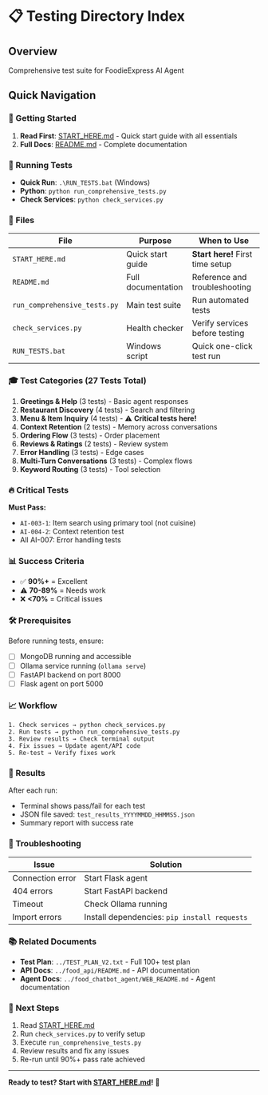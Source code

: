 # 📋 Testing Directory Index

## Overview
Comprehensive test suite for FoodieExpress AI Agent

## Quick Navigation

### 🚀 Getting Started
1. **Read First**: [START_HERE.md](START_HERE.md) - Quick start guide with all essentials
2. **Full Docs**: [README.md](README.md) - Complete documentation

### 🎯 Running Tests
- **Quick Run**: `.\RUN_TESTS.bat` (Windows)
- **Python**: `python run_comprehensive_tests.py`
- **Check Services**: `python check_services.py`

### 📁 Files

| File | Purpose | When to Use |
|------|---------|-------------|
| `START_HERE.md` | Quick start guide | **Start here!** First time setup |
| `README.md` | Full documentation | Reference and troubleshooting |
| `run_comprehensive_tests.py` | Main test suite | Run automated tests |
| `check_services.py` | Health checker | Verify services before testing |
| `RUN_TESTS.bat` | Windows script | Quick one-click test run |

### 🎓 Test Categories (27 Tests Total)

1. **Greetings & Help** (3 tests) - Basic agent responses
2. **Restaurant Discovery** (4 tests) - Search and filtering
3. **Menu & Item Inquiry** (4 tests) - ⚠️ **Critical tests here!**
4. **Context Retention** (2 tests) - Memory across conversations
5. **Ordering Flow** (3 tests) - Order placement
6. **Reviews & Ratings** (2 tests) - Review system
7. **Error Handling** (3 tests) - Edge cases
8. **Multi-Turn Conversations** (3 tests) - Complex flows
9. **Keyword Routing** (3 tests) - Tool selection

### 🔥 Critical Tests

**Must Pass:**
- `AI-003-1`: Item search using primary tool (not cuisine)
- `AI-004-2`: Context retention test
- All AI-007: Error handling tests

### 📊 Success Criteria

- ✅ **90%+** = Excellent
- ⚠️ **70-89%** = Needs work
- ❌ **<70%** = Critical issues

### 🛠️ Prerequisites

Before running tests, ensure:
- [ ] MongoDB running and accessible
- [ ] Ollama service running (`ollama serve`)
- [ ] FastAPI backend on port 8000
- [ ] Flask agent on port 5000

### 📈 Workflow

```
1. Check services → python check_services.py
2. Run tests → python run_comprehensive_tests.py
3. Review results → Check terminal output
4. Fix issues → Update agent/API code
5. Re-test → Verify fixes work
```

### 📝 Results

After each run:
- Terminal shows pass/fail for each test
- JSON file saved: `test_results_YYYYMMDD_HHMMSS.json`
- Summary report with success rate

### 🐛 Troubleshooting

| Issue | Solution |
|-------|----------|
| Connection error | Start Flask agent |
| 404 errors | Start FastAPI backend |
| Timeout | Check Ollama running |
| Import errors | Install dependencies: `pip install requests` |

### 📚 Related Documents

- **Test Plan**: `../TEST_PLAN_V2.txt` - Full 100+ test plan
- **API Docs**: `../food_api/README.md` - API documentation
- **Agent Docs**: `../food_chatbot_agent/WEB_README.md` - Agent documentation

### 🎯 Next Steps

1. Read [START_HERE.md](START_HERE.md)
2. Run `check_services.py` to verify setup
3. Execute `run_comprehensive_tests.py`
4. Review results and fix any issues
5. Re-run until 90%+ pass rate achieved

---

**Ready to test? Start with [START_HERE.md](START_HERE.md)!** 🚀
